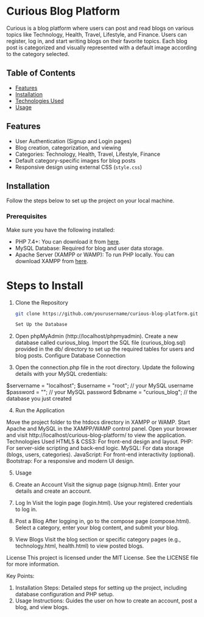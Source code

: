 # Curious Blog Platform

Curious is a blog platform where users can post and read blogs on various topics like Technology, Health, Travel, Lifestyle, and Finance. Users can register, log in, and start writing blogs on their favorite topics. Each blog post is categorized and visually represented with a default image according to the category selected.

## Table of Contents

- [Features](#features)
- [Installation](#installation)
- [Technologies Used](#technologies-used)
- [Usage](#usage)



## Features

- User Authentication (Signup and Login pages)
- Blog creation, categorization, and viewing
- Categories: Technology, Health, Travel, Lifestyle, Finance
- Default category-specific images for blog posts
- Responsive design using external CSS (`style.css`)

## Installation

Follow the steps below to set up the project on your local machine.

### Prerequisites

Make sure you have the following installed:

- PHP 7.4+: You can download it from [here](https://www.php.net/downloads).
- MySQL Database: Required for blog and user data storage.
- Apache Server (XAMPP or WAMP): To run PHP locally. You can download XAMPP from [here](https://www.apachefriends.org/index.html).

# Steps to Install

1. Clone the Repository

   ```bash
   git clone https://github.com/yourusername/curious-blog-platform.git

   Set Up the Database

2. Open phpMyAdmin (http://localhost/phpmyadmin).
Create a new database called curious_blog.
Import the SQL file (curious_blog.sql) provided in the db/ directory to set up the required tables for users and blog posts.
Configure Database Connection

3. Open the connection.php file in the root directory.
Update the following details with your MySQL credentials:

$servername = "localhost";
$username = "root"; // your MySQL username
$password = ""; // your MySQL password
$dbname = "curious_blog"; // the database you just created

4. Run the Application

Move the project folder to the htdocs directory in XAMPP or WAMP.
Start Apache and MySQL in the XAMPP/WAMP control panel.
Open your browser and visit http://localhost/curious-blog-platform/ to view the application.
Technologies Used
HTML5 & CSS3: For front-end design and layout.
PHP: For server-side scripting and back-end logic.
MySQL: For data storage (blogs, users, categories).
JavaScript: For front-end interactivity (optional).
Bootstrap: For a responsive and modern UI design.


5. Usage

   
1. Create an Account
Visit the signup page (signup.html).
Enter your details and create an account.
2. Log In
Visit the login page (login.html).
Use your registered credentials to log in.
3. Post a Blog
After logging in, go to the compose page (compose.html).
Select a category, enter your blog content, and submit your blog.
4. View Blogs
Visit the blog section or specific category pages (e.g., technology.html, health.html) to view posted blogs.



License
This project is licensed under the MIT License. See the LICENSE file for more information.


 Key Points:
1. Installation Steps: Detailed steps for setting up the project, including database configuration and PHP setup.
2. Usage Instructions: Guides the user on how to create an account, post a blog, and view blogs.


